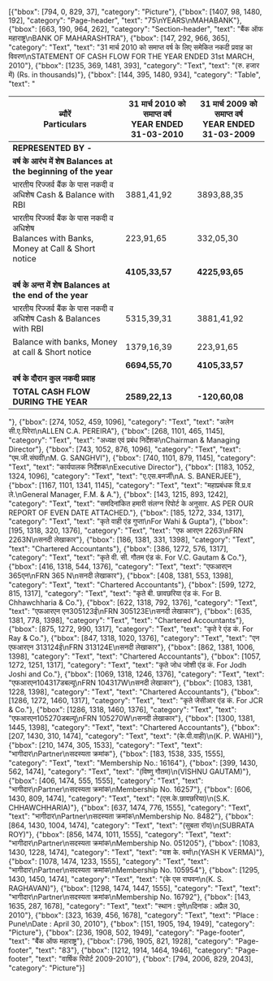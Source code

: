 [{"bbox": [794, 0, 829, 37], "category": "Picture"}, {"bbox": [1407, 98, 1480, 192], "category": "Page-header", "text": "75\nYEARS\nMAHABANK"}, {"bbox": [663, 190, 964, 262], "category": "Section-header", "text": "बैंक ऑफ महाराष्ट्र\nBANK OF MAHARASHTRA"}, {"bbox": [147, 292, 966, 365], "category": "Text", "text": "31 मार्च 2010 को समाप्त वर्ष के लिए समेकित नकदी प्रवाह का विवरण\nSTATEMENT OF CASH FLOW FOR THE YEAR ENDED 31st MARCH, 2010"}, {"bbox": [1235, 369, 1481, 393], "category": "Text", "text": "(रु. हजार में) (Rs. in thousands)"}, {"bbox": [144, 395, 1480, 934], "category": "Table", "text": "<table><thead><tr><th>ब्यौरें<br>Particulars</th><th>31 मार्च 2010 को समाप्त वर्ष<br>YEAR ENDED 31-03-2010</th><th>31 मार्च 2009 को समाप्त वर्ष<br>YEAR ENDED 31-03-2009</th></tr></thead><tbody><tr><td><strong>REPRESENTED BY -</strong></td><td></td><td></td></tr><tr><td><strong>वर्ष के आरंभ में शेष Balances at the beginning of the year</strong></td><td></td><td></td></tr><tr><td>भारतीय रिज्जर्व बैंक के पास नकदी व अधिशेष Cash &amp; Balance with RBI</td><td>3881,41,92</td><td>3893,88,35</td></tr><tr><td>भारतीय रिज्जर्व बैंक के पास नकदी व अधिशेष<br>Balances with Banks, Money at Call &amp; Short notice</td><td>223,91,65</td><td>332,05,30</td></tr><tr><td></td><td><strong>4105,33,57</strong></td><td><strong>4225,93,65</strong></td></tr><tr><td><strong>वर्ष के अन्त में शेष Balances at the end of the year</strong></td><td></td><td></td></tr><tr><td>भारतीय रिज्जर्व बैंक के पास नकदी व अधिशेष Cash &amp; Balances with RBI</td><td>5315,39,31</td><td>3881,41,92</td></tr><tr><td>Balance with banks, Money at call &amp; Short notice</td><td>1379,16,39</td><td>223,91,65</td></tr><tr><td></td><td><strong>6694,55,70</strong></td><td><strong>4105,33,57</strong></td></tr><tr><td><strong>वर्ष के दौरान कुल नकदी प्रवाह</strong></td><td></td><td></td></tr><tr><td><strong>TOTAL CASH FLOW DURING THE YEAR</strong></td><td><strong>2589,22,13</strong></td><td><strong>-120,60,08</strong></td></tr></tbody></table>"}, {"bbox": [274, 1052, 459, 1096], "category": "Text", "text": "अलेन सी.ए.पिरेरा\nALLEN C.A. PEREIRA"}, {"bbox": [268, 1101, 465, 1145], "category": "Text", "text": "अध्यक्ष एवं प्रबंध निर्देशक\nChairman & Managing Director"}, {"bbox": [743, 1052, 876, 1096], "category": "Text", "text": "एम.जी.संघवी\nM. G. SANGHVI"}, {"bbox": [740, 1101, 879, 1145], "category": "Text", "text": "कार्यपालक निर्देशक\nExecutive Director"}, {"bbox": [1183, 1052, 1324, 1096], "category": "Text", "text": "ए.एस.बनर्जी\nA. S. BANERJEE"}, {"bbox": [1167, 1101, 1341, 1145], "category": "Text", "text": "महाप्रबंधक वि.प्र.व ले.\nGeneral Manager, F.M. & A."}, {"bbox": [143, 1215, 893, 1242], "category": "Text", "text": "समदिनांकित हमारी संलग्न रिपोर्ट के अनुसार. AS PER OUR REPORT OF EVEN DATE ATTACHED."}, {"bbox": [185, 1272, 334, 1317], "category": "Text", "text": "कृते वाही एंड गुप्ता\nFor Wahi & Gupta"}, {"bbox": [195, 1318, 320, 1376], "category": "Text", "text": "एफ आरएन 2263\nFRN 2263N\nसनदी लेखाकार"}, {"bbox": [186, 1381, 331, 1398], "category": "Text", "text": "Chartered Accountants"}, {"bbox": [386, 1272, 576, 1317], "category": "Text", "text": "कृते वी. सी. गौतम एंड कं. For V.C. Gautam & Co."}, {"bbox": [416, 1318, 544, 1376], "category": "Text", "text": "एफआरएन 365एन\nFRN 365 N\nसनदी लेखाकार"}, {"bbox": [408, 1381, 553, 1398], "category": "Text", "text": "Chartered Accountants"}, {"bbox": [599, 1272, 815, 1317], "category": "Text", "text": "कृते बी. छावछरिया एंड कं. For B. Chhawchharia & Co."}, {"bbox": [622, 1318, 792, 1376], "category": "Text", "text": "एफआरएन एन305123ई\nFRN 305123E\nसनदी लेखाकार"}, {"bbox": [635, 1381, 778, 1398], "category": "Text", "text": "Chartered Accountants"}, {"bbox": [875, 1272, 990, 1317], "category": "Text", "text": "कृते रे एंड कं. For Ray & Co."}, {"bbox": [847, 1318, 1020, 1376], "category": "Text", "text": "एन एफआरएन 313124ई\nFRN 313124E\nसनदी लेखाकार"}, {"bbox": [862, 1381, 1006, 1398], "category": "Text", "text": "Chartered Accountants"}, {"bbox": [1057, 1272, 1251, 1317], "category": "Text", "text": "कृते जोध जोशी एंड कं. For Jodh Joshi and Co."}, {"bbox": [1069, 1318, 1246, 1376], "category": "Text", "text": "एफआरएन104317डबल्यू\nFRN 104317W\nसनदी लेखाकार"}, {"bbox": [1083, 1381, 1228, 1398], "category": "Text", "text": "Chartered Accountants"}, {"bbox": [1286, 1272, 1460, 1317], "category": "Text", "text": "कृते जेसीआर एंड कं. For JCR & Co."}, {"bbox": [1286, 1318, 1460, 1376], "category": "Text", "text": "एफआरएन105270डबल्यू\nFRN 105270W\nसनदी लेखाकार"}, {"bbox": [1300, 1381, 1445, 1398], "category": "Text", "text": "Chartered Accountants"}, {"bbox": [207, 1430, 310, 1474], "category": "Text", "text": "(के.पी.वाही)\n(K. P. WAHI)"}, {"bbox": [210, 1474, 305, 1533], "category": "Text", "text": "भागीदार\nPartner\nसदस्यता क्रमांक"}, {"bbox": [183, 1538, 335, 1555], "category": "Text", "text": "Membership No.: 16164"}, {"bbox": [399, 1430, 562, 1474], "category": "Text", "text": "(विष्णु गौतम)\n(VISHNU GAUTAM)"}, {"bbox": [406, 1474, 555, 1555], "category": "Text", "text": "भागीदार\nPartner\nसदस्यता क्रमांक\nMembership No. 16257"}, {"bbox": [606, 1430, 809, 1474], "category": "Text", "text": "(एस.के.छावछरिया)\n(S.K. CHHAWCHHARIA)"}, {"bbox": [637, 1474, 776, 1555], "category": "Text", "text": "भागीदार\nPartner\nसदस्यता क्रमांक\nMembership No. 8482"}, {"bbox": [864, 1430, 1004, 1474], "category": "Text", "text": "(सुबता रॉय)\n(SUBRATA ROY)"}, {"bbox": [856, 1474, 1011, 1555], "category": "Text", "text": "भागीदार\nPartner\nसदस्यता क्रमांक\nMembership No. 051205"}, {"bbox": [1083, 1430, 1228, 1474], "category": "Text", "text": "यश के. वर्मा\n(YASH K VERMA)"}, {"bbox": [1078, 1474, 1233, 1555], "category": "Text", "text": "भागीदार\nPartner\nसदस्यता क्रमांक\nMembership No. 105954"}, {"bbox": [1295, 1430, 1450, 1474], "category": "Text", "text": "(के एस राघवन\n(K. S. RAGHAVAN)"}, {"bbox": [1298, 1474, 1447, 1555], "category": "Text", "text": "भागीदार\nPartner\nसदस्यता क्रमांक\nMembership No. 16792"}, {"bbox": [143, 1635, 287, 1678], "category": "Text", "text": "स्थान : पुणे\nदिनांक : अप्रैल 30, 2010"}, {"bbox": [323, 1639, 456, 1678], "category": "Text", "text": "Place : Pune\nDate : April 30, 2010"}, {"bbox": [151, 1905, 194, 1949], "category": "Picture"}, {"bbox": [236, 1908, 502, 1949], "category": "Page-footer", "text": "बैंक ऑफ महाराष्ट्र"}, {"bbox": [796, 1905, 821, 1928], "category": "Page-footer", "text": "83"}, {"bbox": [1212, 1914, 1464, 1946], "category": "Page-footer", "text": "वार्षिक रिपोर्ट 2009-2010"}, {"bbox": [794, 2006, 829, 2043], "category": "Picture"}]